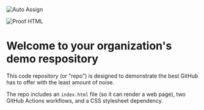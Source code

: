 ![Auto Assign](https://github.com/speaking-potato-team/demo-repository/actions/workflows/auto-assign.yml/badge.svg)

![Proof HTML](https://github.com/speaking-potato-team/demo-repository/actions/workflows/proof-html.yml/badge.svg)

# Welcome to your organization's demo respository
This code repository (or "repo") is designed to demonstrate the best GitHub has to offer with the least amount of noise.

The repo includes an `index.html` file (so it can render a web page), two GitHub Actions workflows, and a CSS stylesheet dependency.

